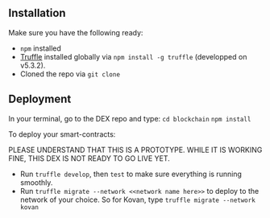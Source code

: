 
## Installation

Make sure you have the following ready:
- `npm` installed
- [Truffle](https://www.trufflesuite.com/docs) installed globally via `npm install -g truffle` (developped on v5.3.2).
- Cloned the repo via `git clone`

## Deployment

In your terminal, go to the DEX repo and type:
`cd blockchain`
`npm install`

To deploy your smart-contracts:

PLEASE UNDERSTAND THAT THIS IS A PROTOTYPE. WHILE IT IS WORKING FINE, THIS DEX IS NOT READY TO GO LIVE YET.
- Run `truffle develop`, then `test` to make sure everything is running smoothly.
- Run `truffle migrate --network <<network name here>>` to deploy to the network of your choice. So for Kovan, type `truffle migrate --network kovan`
